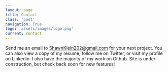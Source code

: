 ```yaml
---
layout: page
title: Contact
class: 'post'
navigation: True
logo: 'assets/images/logo.png'
current: contact
---
```


Send me an email to ShawnKlein202@gmail.com for your next project. You can also view a copy of my resume, follow me on Twitter, or visit my profile on Linkedin. I also have the majority of my work on Github. Site is under construction, but check back soon for new features!
